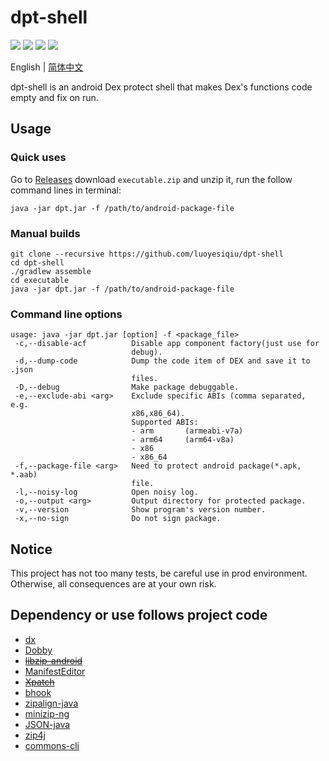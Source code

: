 # dpt-shell

[![](https://img.shields.io/github/license/luoyesiqiu/dpt-shell)](https://github.com/luoyesiqiu/dpt-shell/blob/main/LICENSE) [![](https://img.shields.io/github/downloads/luoyesiqiu/dpt-shell/total?color=blue)](https://github.com/luoyesiqiu/dpt-shell/releases/latest) [![](https://img.shields.io/github/issues-raw/luoyesiqiu/dpt-shell?color=red)](https://github.com/luoyesiqiu/dpt-shell/issues) ![](https://img.shields.io/badge/Android-5.0%2B-brightgreen)

English | [简体中文](./README.zh-CN.md) 

dpt-shell is an android Dex protect shell that makes Dex's functions code empty and fix on run.

## Usage

### Quick uses

Go to [Releases](https://github.com/luoyesiqiu/dpt-shell/releases/latest) download `executable.zip` and unzip it, run the follow command lines in terminal: 

```shell
java -jar dpt.jar -f /path/to/android-package-file
```

### Manual builds

```shell
git clone --recursive https://github.com/luoyesiqiu/dpt-shell
cd dpt-shell
./gradlew assemble
cd executable
java -jar dpt.jar -f /path/to/android-package-file
```

### Command line options

```text
usage: java -jar dpt.jar [option] -f <package_file>
 -c,--disable-acf          Disable app component factory(just use for
                           debug).
 -d,--dump-code            Dump the code item of DEX and save it to .json
                           files.
 -D,--debug                Make package debuggable.
 -e,--exclude-abi <arg>    Exclude specific ABIs (comma separated, e.g.
                           x86,x86_64).
                           Supported ABIs:
                           - arm       (armeabi-v7a)
                           - arm64     (arm64-v8a)
                           - x86
                           - x86_64
 -f,--package-file <arg>   Need to protect android package(*.apk, *.aab)
                           file.
 -l,--noisy-log            Open noisy log.
 -o,--output <arg>         Output directory for protected package.
 -v,--version              Show program's version number.
 -x,--no-sign              Do not sign package.
```

## Notice

This project has not too many tests, be careful use in prod environment. Otherwise, all consequences are at your own risk.

## Dependency or use follows project code

- [dx](https://android.googlesource.com/platform/dalvik/+/refs/heads/master/dx/)
- [Dobby](https://github.com/jmpews/Dobby)
- ~~[libzip-android](https://github.com/julienr/libzip-android)~~
- [ManifestEditor](https://github.com/WindySha/ManifestEditor)
- ~~[Xpatch](https://github.com/WindySha/Xpatch)~~
- [bhook](https://github.com/bytedance/bhook)
- [zipalign-java](https://github.com/Iyxan23/zipalign-java)
- [minizip-ng](https://github.com/zlib-ng/minizip-ng)
- [JSON-java](https://github.com/stleary/JSON-java)
- [zip4j](https://github.com/srikanth-lingala/zip4j)
- [commons-cli](https://github.com/apache/commons-cli)
